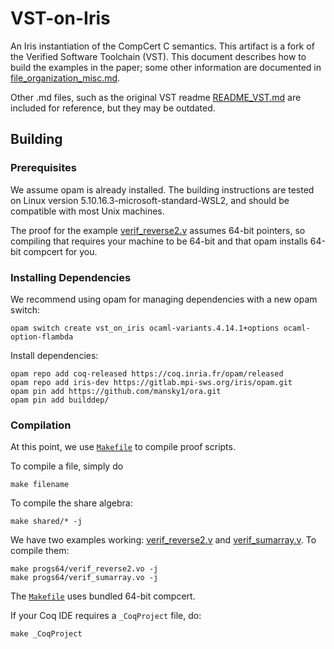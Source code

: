 # VST-on-Iris

An Iris instantiation of the CompCert C semantics.
This artifact is a fork of the Verified Software Toolchain (VST).
This document describes how to build the examples in the paper; some other information are documented in [file_organization_misc.md](./file_organization_misc.md). 

Other .md files, such as the original VST readme [README_VST.md](./README_VST.md) are included for reference, but they may be outdated. 

## Building

### Prerequisites

We assume opam is already installed. The building instructions are tested on Linux version 5.10.16.3-microsoft-standard-WSL2, and should be compatible with most Unix machines.

The proof for the example [verif_reverse2.v](./progs64/verif_reverse2.v) assumes 64-bit pointers, so compiling that requires your machine to be 64-bit and that opam installs 64-bit compcert for you.

### Installing Dependencies

We recommend using opam for managing dependencies with a new opam switch:

```(bash)
opam switch create vst_on_iris ocaml-variants.4.14.1+options ocaml-option-flambda
```

Install dependencies:

```(bash)
opam repo add coq-released https://coq.inria.fr/opam/released
opam repo add iris-dev https://gitlab.mpi-sws.org/iris/opam.git
opam pin add https://github.com/mansky1/ora.git
opam pin add builddep/
```

### Compilation

At this point, we use [`Makefile`](./Makefile) to compile proof scripts.

To compile a file, simply do

```(bash)
make filename
```

To compile the share algebra:

```(bash)
make shared/* -j
```


We have two examples working: [verif_reverse2.v](./progs64/verif_reverse2.v) and [verif_sumarray.v](./progs64/verif_sumarray.v). To compile them:

```(bash)
make progs64/verif_reverse2.vo -j
make progs64/verif_sumarray.vo -j
```

The [`Makefile`](./Makefile) uses bundled 64-bit compcert.


If your Coq IDE requires a `_CoqProject` file, do:

```(bash)
make _CoqProject
```